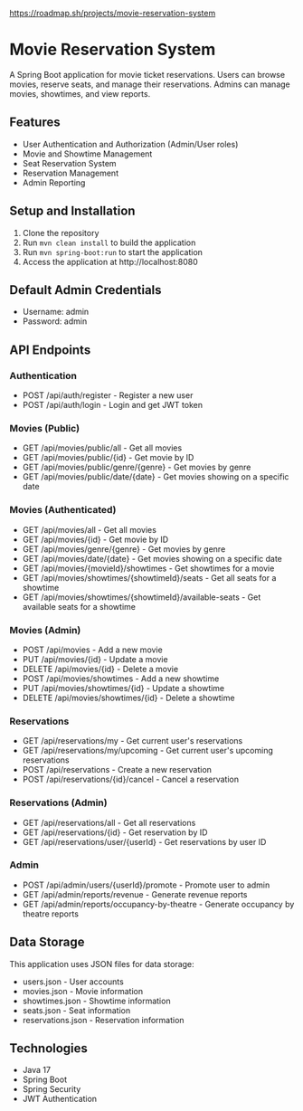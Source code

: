 https://roadmap.sh/projects/movie-reservation-system

# Movie Reservation System

A Spring Boot application for movie ticket reservations. Users can browse movies, reserve seats, and manage their reservations. Admins can manage movies, showtimes, and view reports.

## Features

- User Authentication and Authorization (Admin/User roles)
- Movie and Showtime Management
- Seat Reservation System
- Reservation Management
- Admin Reporting

## Setup and Installation

1. Clone the repository
2. Run `mvn clean install` to build the application
3. Run `mvn spring-boot:run` to start the application
4. Access the application at http://localhost:8080

## Default Admin Credentials
- Username: admin
- Password: admin

## API Endpoints

### Authentication
- POST /api/auth/register - Register a new user
- POST /api/auth/login - Login and get JWT token

### Movies (Public)
- GET /api/movies/public/all - Get all movies
- GET /api/movies/public/{id} - Get movie by ID
- GET /api/movies/public/genre/{genre} - Get movies by genre
- GET /api/movies/public/date/{date} - Get movies showing on a specific date

### Movies (Authenticated)
- GET /api/movies/all - Get all movies
- GET /api/movies/{id} - Get movie by ID
- GET /api/movies/genre/{genre} - Get movies by genre
- GET /api/movies/date/{date} - Get movies showing on a specific date
- GET /api/movies/{movieId}/showtimes - Get showtimes for a movie
- GET /api/movies/showtimes/{showtimeId}/seats - Get all seats for a showtime
- GET /api/movies/showtimes/{showtimeId}/available-seats - Get available seats for a showtime

### Movies (Admin)
- POST /api/movies - Add a new movie
- PUT /api/movies/{id} - Update a movie
- DELETE /api/movies/{id} - Delete a movie
- POST /api/movies/showtimes - Add a new showtime
- PUT /api/movies/showtimes/{id} - Update a showtime
- DELETE /api/movies/showtimes/{id} - Delete a showtime

### Reservations
- GET /api/reservations/my - Get current user's reservations
- GET /api/reservations/my/upcoming - Get current user's upcoming reservations
- POST /api/reservations - Create a new reservation
- POST /api/reservations/{id}/cancel - Cancel a reservation

### Reservations (Admin)
- GET /api/reservations/all - Get all reservations
- GET /api/reservations/{id} - Get reservation by ID
- GET /api/reservations/user/{userId} - Get reservations by user ID

### Admin
- POST /api/admin/users/{userId}/promote - Promote user to admin
- GET /api/admin/reports/revenue - Generate revenue reports
- GET /api/admin/reports/occupancy-by-theatre - Generate occupancy by theatre reports

## Data Storage

This application uses JSON files for data storage:
- users.json - User accounts
- movies.json - Movie information
- showtimes.json - Showtime information
- seats.json - Seat information
- reservations.json - Reservation information

## Technologies
- Java 17
- Spring Boot
- Spring Security
- JWT Authentication